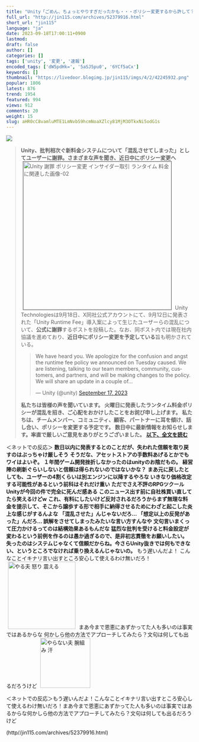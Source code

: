 ```yaml
---
title: "Unity「ごめん、ちょっとやりすぎだったかも・・・ポリシー変更するから許して？」ﾁﾗｯ→ユーザー「は？」 "
full_url: "http://jin115.com/archives/52379916.html"
short_url: "jin115"
language: "ja"
date: 2023-09-18T17:00:11+0900
lastmod: 
draft: false
author: []
categories: []
tags: ['unity', '変更', '速報']
encoded_tags: ['dW5pdHk=', '5aSJ5pu0', '6YCf5aCx']
keywords: []
thumbnail: "https://livedoor.blogimg.jp/jin115/imgs/4/2/42245932.png"
popular: 1806
latest: 876
trend: 1954
featured: 994
views: 912
comments: 20
weight: 15
slug: aHR0cC8vamluMTE1LmNvbS9hcmNoaXZlcy81MjM3OTkxNi5odG1s
---
```


![](https://livedoor.blogimg.jp/jin115/imgs/4/2/42245932.png)

<div><a name='more'></a> <blockquote><b>Unity、批判相次ぐ新料金システムについて「混乱させてしまった」としてユーザーに謝罪。さまざまな声を聞き、近日中にポリシー変更へ</b> <img src='https//livedoor.blogimg.jp/jin115/imgs/2/1/216d54e0.png' width='400' border='1' hspace='5' class='pict' alt='Unity 謝罪 ポリシー変更 インサイダー取引 ランタイム 料金 に関連した画像-02'> Unity Technologiesは9月18日、X同社公式アカウントにて、9月12日に発表された「Unity Runtime Fee」導入案によって生じたユーザーらの混乱について、<b>公式に謝罪</b>するポストを投稿した。なお、同ポスト内では現在社内協議を進めており、<b>近日中にポリシー変更を予定している</b>旨も明かされている。 <blockquote class='twitter-tweet'><p lang='en' dir='ltr'>We have heard you. We apologize for the confusion and angst the runtime fee policy we announced on Tuesday caused. We are listening, talking to our team members, community, customers, and partners, and will be making changes to the policy. We will share an update in a couple of…</p>— Unity (@unity) <a href='https//twitter.com/unity/status/1703547752205218265?ref_src=twsrc%5Etfw'>September 17, 2023</a></blockquote> <b>私たちは皆様の声を聞いています。 火曜日に発表したランタイム料金ポリシーが混乱を招き、ご心配をおかけしたことをお詫び申し上げます。 私たちは、チームメンバー、コミュニティ、顧客、パートナーに耳を傾け、話し合い、ポリシーを変更する予定です。 数日中に最新情報をお知らせします。率直で厳しいご意見をありがとうございました。</b> <a href='https//automaton-media.com/articles/newsjp/20230918-264916/' target='_blank'><b>以下、全文を読む</b></a></blockquote> ＜ネットでの反応＞ <b>数日以内に発表するとのことだが、失われた信頼を取り戻すのはぶっちゃけ厳しそう</b> <b>そうだな、アセットストアの手数料あげるとかでもワイはよいぞ。 １年間ゲーム開発挫折しなかったのはunityのお陰だもの。</b> <b>経営陣の刷新ぐらいしないと信頼は得られないのではないかな？</b> <b>まあ元に戻したとしても、ユーザーの4割くらいは別エンジンに以降するやろな いきなり価格改定する可能性があるという前科はそれだけ重い</b> <b>ただでさえ不評のRPGツクールUnityが今回の件で完全に死んだ感ある</b> <b>このニュース出す前に自社株買い直してたら笑えるけどw</b> <b>これ、有料にしたいけど反対されるだろうからまず無理な料金を提示して、そこから譲歩する形で相手に納得させるためにわざと起こした炎上な感じがするんよな</b> <b>「混乱させた」んじゃないだろ… 「想定以上の反発があった」んだろ… 誤解をさせてしまったみたいな言い方すんなや</b> <b>文句言いまくって圧力かけるってのは結構効果あるもんだな</b> <b>猛烈な批判を受けると料金設定が変わるという前例を作るのは愚か過ぎるので、是非初志貫徹をお願いしたい。</b> <b>失ったのはシステムじゃなくて信頼だからね。今さらUnity抜きでは何もできない、というところでなければ乗り換えるんじゃないの。</b> もう遅いんだよ！ こんなことイキナリ言い出すところ安心して使えるわけ無いだろ！ <img src='https//livedoor.blogimg.jp/jin115/imgs/6/e/6ef7ee68.gif' alt='やる夫 怒り 震える' width='182' border='0' hspace='5' class='pict'> まあ今まで恩恵にあずかってた人も多いのは事実ではあるからな 何かしら他の方法でアプローチしてみたら？文句は何しても出るだろうけど <img src='https//livedoor.blogimg.jp/jin115/imgs/0/4/04ee80e6.gif' alt='やらない夫 腕組み 汗' width='135' border='0' hspace='5' class='pict'> <p>＜ネットでの反応＞もう遅いんだよ！こんなことイキナリ言い出すところ安心して使えるわけ無いだろ！まあ今まで恩恵にあずかってた人も多いのは事実ではあるからな何かしら他の方法でアプローチしてみたら？文句は何しても出るだろうけど</p></div>

(http//jin115.com/archives/52379916.html)
